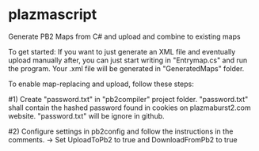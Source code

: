 # plazmascript
Generate PB2 Maps from C# and upload and combine to existing maps

To get started:
If you want to just generate an XML file and eventually upload manually after, you can just start writing in "Entrymap.cs" and run the program. Your .xml file will be generated in "GeneratedMaps" folder.



To enable map-replacing and upload, follow these steps:


#1) Create "password.txt" in "pb2compiler" project folder.
"password.txt" shall contain the hashed password found in cookies on plazmaburst2.com website.
"password.txt" will be ignore in github.


#2) Configure settings in pb2config and follow the instructions in the comments.
-> Set UploadToPb2 to true and DownloadFromPb2 to true
